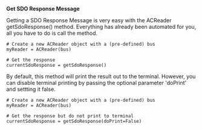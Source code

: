 **Get SDO Response Message**

Getting a SDO Response Message is very easy with the ACReader getSdoResponse() method. Everything has already been automated for you, all you have to do is call the method.

    # Create a new ACReader object with a (pre-defined) bus
    myReader = ACReader(bus)

    # Get the response
    currentSdoResponse = getSdoResponse()

By default, this method will print the result out to the terminal. However, you can disable terminal printing by passing the optional parameter 'doPrint' and settting it false.

    # Create a new ACReader object with a (pre-defined) bus
    myReader = ACReader(bus)

    # Get the response but do not print to terminal
    currentSdoResponse = getSdoResponse(doPrint=False)
